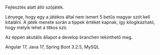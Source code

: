 Fejlesztés alatt álló szójáték.

Lényege, hogy egy a játékos által nem ismert 5 betűs magyar szót kell kitalálni.
A játék menete során a tippek értéket kapnak, így kilogikázható, hogy melyik lehet a titkos szó.

Az éppen akutális állapot a develop branchen tekinthető meg.

Angular 17, Java 17, Spring Boot 3.2.5, MySQL
